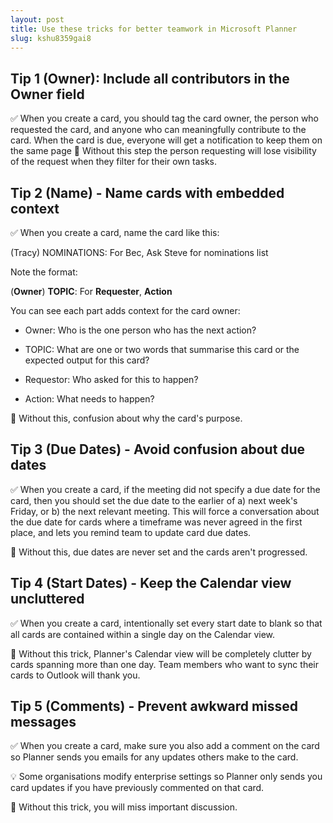 ```yaml
---
layout: post
title: Use these tricks for better teamwork in Microsoft Planner
slug: kshu8359gai8
---
```


## Tip 1 (Owner): Include all contributors in the Owner field

✅ When you create a card, you should tag the card owner, the person who requested the card, and anyone who can meaningfully contribute to the card. When the card is due, everyone will get a notification to keep them on the same page
🚨 Without this step the person requesting will lose visibility of the request when they filter for their own tasks.

## Tip 2 (Name) - Name cards with embedded context

✅ When you create a card, name the card like this:

(Tracy) NOMINATIONS: For Bec, Ask Steve for nominations list

Note the format:

(**Owner**) **TOPIC**: For **Requester**, **Action**

You can see each part adds context for the card owner:

- Owner: Who is the one person who has the next action?

- TOPIC: What are one or two words that summarise this card or the expected output for this card?

- Requestor: Who asked for this to happen?

- Action: What needs to happen?

🚨 Without this, confusion about why the card's purpose.

## Tip 3 (Due Dates) - Avoid confusion about due dates

✅ When you create a card, if the meeting did not specify a due date for the card, then you should set the due date to the earlier of a) next week's Friday, or b) the next relevant meeting. This will force a conversation about the due date for cards where a timeframe was never agreed in the first place, and lets you remind team to update card due dates.

🚨 Without this, due dates are never set and the cards aren't progressed. 

## Tip 4 (Start Dates) - Keep the Calendar view uncluttered

✅ When you create a card, intentionally set every start date to blank so that all cards are contained within a single day on the Calendar view.

🚨 Without this trick, Planner's Calendar view will be completely clutter by cards spanning more than one day. Team members who want to sync their cards to Outlook will thank you.

## Tip 5 (Comments) - Prevent awkward missed messages

✅ When you create a card, make sure you also add a comment on the card so Planner sends you emails for any updates others make to the card.

💡 Some organisations modify enterprise settings so Planner only sends you card updates if you have previously commented on that card.

🚨 Without this trick, you will miss important discussion.